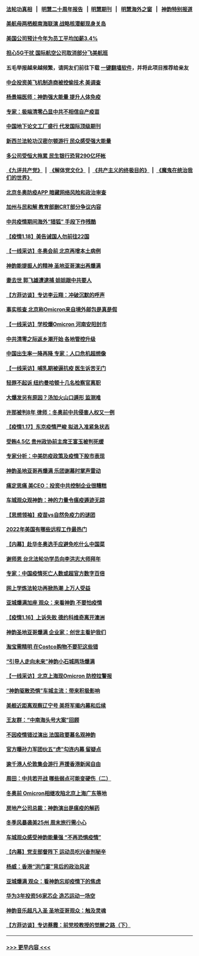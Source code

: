 #### [法轮功真相](https://github.com/gfw-breaker/truth/blob/master/README.md?t=0) &nbsp;&nbsp;|&nbsp;&nbsp; [明慧二十周年报告](https://github.com/gfw-breaker/mh-reports/blob/master/README.md?t=0) &nbsp;&nbsp;|&nbsp;&nbsp;[明慧期刊](https://github.com/gfw-breaker/mh-qikan) &nbsp;&nbsp;|&nbsp;&nbsp; [明慧海外之窗](https://github.com/gfw-breaker/mh-news/blob/master/README.md?t=0) &nbsp;&nbsp;|&nbsp;&nbsp; [神韵特别报道](https://github.com/gfw-breaker/mh-news/blob/master/shenyun.md?t=0)
#### [美航母两栖舰南海联演 战略核潜艇现身关岛](../pages/nf4514/n13514900.md?t=01191501) 
#### [美国公司预计今年为员工平均加薪3.4%](../pages/nf4514/n13514159.md?t=01191501) 
#### [担心5G干扰 国际航空公司取消部分飞美航班](../pages/nf4514/n13513955.md?t=01191501) 
#### 五毛举报越来越频繁，请网友们前往下载 [一键翻墙软件](https://github.com/gfw-breaker/ssr-accounts)，并将此项目推荐给亲友
#### [中企投资美飞机制造商被控偷技术 美调查](../pages/nf4514/n13513846.md?t=01191501) 
#### [杨景端医师：神韵强大能量 提升人体免疫](../pages/nf4514/n13498173.md?t=01191501) 
#### [专家：极端清零凸显中共不相信自产疫苗](../pages/nf4514/n13513812.md?t=01191501) 
#### [中国地下论文工厂盛行 代发国际顶级期刊](../pages/nf4514/n13513792.md?t=01191501) 
#### [新西兰法轮功汉密尔顿游行 民众感受强大能量](../pages/nf4514/n13510334.md?t=01191501) 
#### [多公司受恒大拖累 民生银行恐背290亿坏帐](../pages/nf4514/n13513730.md?t=01191501) 
#### [《九评共产党》](https://github.com/begood0513/9ping.md/blob/master/README.md) &nbsp;|&nbsp; [《解体党文化》](../../../../jtdwh.md/blob/master/README.md)  &nbsp;|&nbsp; [《共产主义的终极目的》](../../../../gczydzjmd.md/blob/master/README.md) &nbsp;|&nbsp; [《魔鬼在统治我们的世界》](../../../../mgztzwmdsj.md/blob/master/README.md) 
#### [北京冬奥防疫APP 暗藏网络风险和政治审查](../pages/nf4514/n13513674.md?t=01191501) 
#### [加州与民和解 教育部删CRT部分争议内容](../pages/nf4514/n13512527.md?t=01191501) 
#### [中共疫情期间海外“猎狐” 手段下作残酷](../pages/nf4514/n13513039.md?t=01191501) 
#### [【疫情1.18】美告诫国人勿前往22国](../pages/nf4514/n13512841.md?t=01191501) 
#### [【一线采访】冬奥会前 北京再增本土病例](../pages/nf4514/n13512811.md?t=01191501) 
#### [神韵能提振人的精神 圣地亚哥演出再爆满](../pages/nf4514/n13512971.md?t=01191501) 
#### [妻去世 郭飞雄遭逮捕 姐姐跟中共要人](../pages/nf4514/n13509835.md?t=01191501) 
#### [【方菲访谈】专访李云翔：冲破沉默的呼声](../pages/nf4514/n13511777.md?t=01191501) 
#### [事实核查 北京称Omicron来自境外邮包是真是假](../pages/nf4514/n13511825.md?t=01191501) 
#### [【一线采访】学校爆Omicron 河南安阳封市](../pages/nf4514/n13511433.md?t=01191501) 
#### [中共清零之际返乡潮开始 各地管控升级](../pages/nf4514/n13511486.md?t=01191501) 
#### [中国出生率一降再降 专家：人口危机超想像](../pages/nf4514/n13511372.md?t=01191501) 
#### [【一线采访】哺乳期被逼抗疫 医生诉苦无门](../pages/nf4514/n13510917.md?t=01191501) 
#### [轻罪不起诉 纽约曼哈顿十几名检察官离职](../pages/nf4514/n13509966.md?t=01191501) 
#### [大爆发另有原因？汤加火山口遁形 监测难](../pages/nf4514/n13510711.md?t=01191501) 
#### [许那被判8年 律师：冬奥前中共侵害人权又一例](../pages/nf4514/n13508986.md?t=01191501) 
#### [【疫情1.17】东京疫情严峻 拟进入准紧急状态](../pages/nf4514/n13510452.md?t=01191501) 
#### [受贿4.5亿 贵州政协前主席王富玉被判死缓](../pages/nf4514/n13510120.md?t=01191501) 
#### [专家分析：中美防疫政策及疫情下股市表现](../pages/nf4514/n13509416.md?t=01191501) 
#### [神韵圣地亚哥再爆满 乐团谢幕时掌声雷动](../pages/nf4514/n13510263.md?t=01191501) 
#### [痛定思痛 美CEO：投资中共控制企业很糟糕](../pages/nf4514/n13509218.md?t=01191501) 
#### [车城观众观神韵：神的力量令瘟疫遁迹无踪](../pages/nf4514/n13509643.md?t=01191501) 
#### [【思想领袖】疫苗vs自然免疫力的谜团](../pages/nf4514/n13481829.md?t=01191501) 
#### [2022年美国有哪些远程工作最热门](../pages/nf4514/n13498378.md?t=01191501) 
#### [【内幕】赴华冬奥选手应避免吃什么中国菜](../pages/nf4514/n13505701.md?t=01191501) 
#### [谢师恩 台北法轮功学员向李洪志大师拜年](../pages/nf4514/n13507425.md?t=01191501) 
#### [专家：中国疫情死亡人数或超官方数字百倍](../pages/nf4514/n13504914.md?t=01191501) 
#### [网上学炼法轮功再掀热潮 上万人受益](../pages/nf4514/n13502627.md?t=01191501) 
#### [亚城爆满加座 观众：来看神韵 不要怕疫情](../pages/nf4514/n13508691.md?t=01191501) 
#### [【疫情1.16】上诉失败 德约科维奇离开澳洲](../pages/nf4514/n13508212.md?t=01191501) 
#### [神韵圣地亚哥爆满 企业家：创世主看护我们](../pages/nf4514/n13508732.md?t=01191501) 
#### [淘宝需精明 在Costco购物不要犯这些错](../pages/nf4514/n13503633.md?t=01191501) 
#### [“引导人走向未来”神韵小石城两场爆满](../pages/nf4514/n13508375.md?t=01191501) 
#### [【一线采访】北京上海现Omicron 防控拉警报](../pages/nf4514/n13508473.md?t=01191501) 
#### [“神韵驱散恐惧”车城主流：带来积极影响](../pages/nf4514/n13508129.md?t=01191501) 
#### [美舰近距离观察辽宁号 美将军揭内幕和后续](../pages/nf4514/n13503870.md?t=01191501) 
#### [王友群：“中南海头号大案”回顾](../pages/nf4514/n13507592.md?t=01191501) 
#### [不因疫情错过演出 法国政要慕名观神韵](../pages/nf4514/n13507777.md?t=01191501) 
#### [官方曝孙力军团伙五“虎”勾连内幕 留疑点](../pages/nf4514/n13507643.md?t=01191501) 
#### [逾千港人伦敦集会游行 声援香港新闻自由](../pages/nf4514/n13507477.md?t=01191501) 
#### [周田：中共若开战 哪些弱点可能变硬伤（二）](../pages/nf4514/n13507175.md?t=01191501) 
#### [冬奥前 Omicron相继攻陷北京上海广东等地](../pages/nf4514/n13507139.md?t=01191501) 
#### [房地产公司总裁：神韵演出是瘟疫的解药](../pages/nf4514/n13507081.md?t=01191501) 
#### [冬季风暴袭美25州 周末旅行需小心](../pages/nf4514/n13506913.md?t=01191501) 
#### [车城观众感受神韵能量强 “不再恐惧疫情”](../pages/nf4514/n13506565.md?t=01191501) 
#### [【内幕】党支部督阵下 运动员吃兴奋剂秘辛](../pages/nf4514/n13506628.md?t=01191501) 
#### [杨威：香港“洪门宴”背后的政治风波](../pages/nf4514/n13505672.md?t=01191501) 
#### [亚城爆满 观众：看神韵忘却疫情下的焦虑](../pages/nf4514/n13506821.md?t=01191501) 
#### [华为3年投资56家芯企 造芯运动一场空](../pages/nf4514/n13506884.md?t=01191501) 
#### [神韵音乐超凡入圣 圣地亚哥观众：触及灵魂](../pages/nf4514/n13506735.md?t=01191501) 
#### [【方菲访谈】专访蔡霞：前党校教授的觉醒之路（下）](../pages/nf4514/n13489100.md?t=01191501) 

----
#### [ >>> 更早内容 <<< ](../indexes/nf4514-earlier.md)
